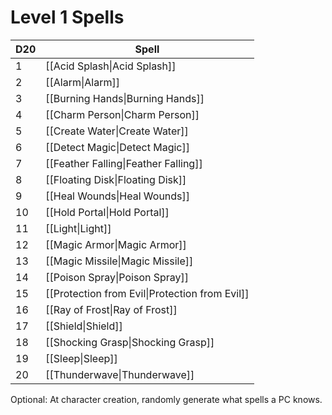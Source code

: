# Level 1 Spells

| D20 | Spell                                          |
| --- | ---------------------------------------------- |
| 1   | [[Acid Splash\|Acid Splash]]                   |
| 2   | [[Alarm\|Alarm]]                               |
| 3   | [[Burning Hands\|Burning Hands]]               |
| 4   | [[Charm Person\|Charm Person]]                 |
| 5   | [[Create Water\|Create Water]]                 |
| 6   | [[Detect Magic\|Detect Magic]]                 |
| 7   | [[Feather Falling\|Feather Falling]]           |
| 8   | [[Floating Disk\|Floating Disk]]               |
| 9   | [[Heal Wounds\|Heal Wounds]]                   |
| 10  | [[Hold Portal\|Hold Portal]]                   |
| 11  | [[Light\|Light]]                               |
| 12  | [[Magic Armor\|Magic Armor]]                   |
| 13  | [[Magic Missile\|Magic Missile]]               |
| 14  | [[Poison Spray\|Poison Spray]]                 |
| 15  | [[Protection from Evil\|Protection from Evil]] |
| 16  | [[Ray of Frost\|Ray of Frost]]                 |
| 17  | [[Shield\|Shield]]                             |
| 18  | [[Shocking Grasp\|Shocking Grasp]]             |
| 19  | [[Sleep\|Sleep]]                               |
| 20  | [[Thunderwave\|Thunderwave]]                   |
Optional: At character creation, randomly generate what spells a PC knows.